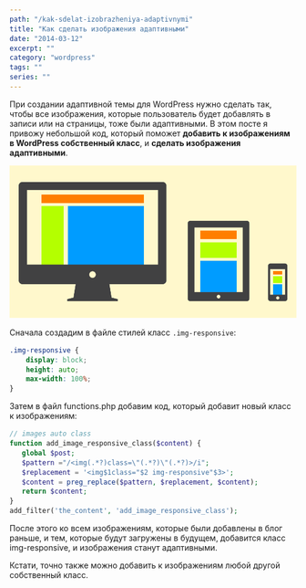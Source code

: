 ```yaml
---
path: "/kak-sdelat-izobrazheniya-adaptivnymi"
title: "Как сделать изображения адаптивными"
date: "2014-03-12"
excerpt: ""
category: "wordpress"
tags: ""
series: ""
---
```


При создании адаптивной темы для WordPress нужно сделать так, чтобы все изображения, которые пользователь будет добавлять в записи или на страницы, тоже были адаптивными. В этом посте я привожу небольшой код, который поможет **добавить к изображениям в WordPress собственный класс**, и **сделать изображения адаптивными**.

[![adaptive-layout](images/adaptive-layout.png)](http://oriolo.ru/wp-content/uploads/2014/03/adaptive-layout.png)

Сначала создадим в файле стилей класс `.img-responsive`:

```css
.img-responsive {
	display: block;
	height: auto;
	max-width: 100%;
}
```

Затем в файл functions.php добавим код, который добавит новый класс к изображениям:

```php
// images auto class
function add_image_responsive_class($content) {
   global $post;
   $pattern ="/<img(.*?)class=\"(.*?)\"(.*?)>/i";
   $replacement = '<img$1class="$2 img-responsive"$3>';
   $content = preg_replace($pattern, $replacement, $content);
   return $content;
}
add_filter('the_content', 'add_image_responsive_class');
```

После этого ко всем изображениям, которые были добавлены в блог раньше, и тем, которые будут загружены в будущем, добавится класс img-responsive, и изображения станут адаптивными.

Кстати, точно также можно добавить к изображениям любой другой собственный класс.
